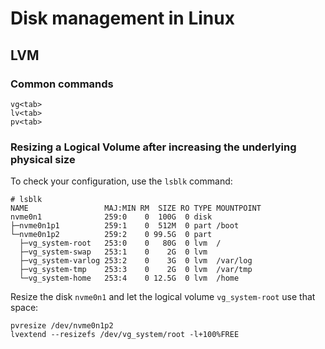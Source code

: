 # Disk management in Linux

## LVM

### Common commands

```
vg<tab>
lv<tab>
pv<tab>
```

### Resizing a Logical Volume after increasing the underlying physical size

To check your configuration, use the `lsblk` command:
```
# lsblk
NAME                 MAJ:MIN RM  SIZE RO TYPE MOUNTPOINT
nvme0n1              259:0    0  100G  0 disk
├─nvme0n1p1          259:1    0  512M  0 part /boot
└─nvme0n1p2          259:2    0 99.5G  0 part
  ├─vg_system-root   253:0    0   80G  0 lvm  /
  ├─vg_system-swap   253:1    0    2G  0 lvm
  ├─vg_system-varlog 253:2    0    3G  0 lvm  /var/log
  ├─vg_system-tmp    253:3    0    2G  0 lvm  /var/tmp
  └─vg_system-home   253:4    0 12.5G  0 lvm  /home
```

Resize the disk `nvme0n1` and let the logical volume `vg_system-root` use that space:

```
pvresize /dev/nvme0n1p2
lvextend --resizefs /dev/vg_system/root -l+100%FREE
```
